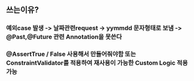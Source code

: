 ## 쓰는이유?
### 예외case 발생 -> 날짜관련request -> yymmdd 문자형태로 보냄 -> @Past,@Future 관련 Annotation을 못쓴다
### @AssertTrue / False 사용해서 만들어줘야함 또는 ConstraintValidator를 적용하여 재사용이 가능한 Custom Logic 적용가능
